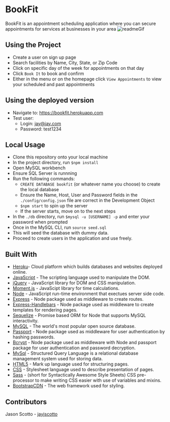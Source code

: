 # BookFit
BookFit is an appointment scheduling application where you can secure appointments for services at businesses in your area
![readmeGif](https://user-images.githubusercontent.com/50807550/72299262-4c9d6380-362e-11ea-87a3-9a28c10ea6c7.gif)

## Using the Project
* Create a user on sign up page
* Search facilities by Name, City, State, or Zip Code
* Click on specific day of the week for appointments on that day
* Click `Book It` to book and confirm
* Either in the menu or on the homepage click `View Appointments` to view your scheduled and past appointments

## Using the deployed version
* Navigate to: https://bookfit.herokuapp.com
* Test user:
    * Login: jay@jay.com
    * Password: test1234


## Local Usage
* Clone this repository onto your local machine
* In the project directory, run `$npm install`
* Open MySQL workbench
* Ensure SQL Server is runnning
* Run the following commands:
    * `CREATE DATABASE bookfit` (or whatever name you choose) to create the local database
    * Ensure the Name, Host, User and Password fields in the `./config/config.json` file are correct in the Development Object
    *  `$npm start` to spin up the server
    * If the server starts, move on to the next steps
* In the `./db` directory, run `$mysql -u [USERNAME] -p` and enter your password when prompted
* Once in the MySQL CLI, run `source seed.sql`
* This will seed the database with dummy data.
* Proceed to create users in the application and use freely.


## Built With
* [Heroku](https://www.heroku.com/)- Cloud platform which builds databases and websites deployed online. 
* [JavaScript](https://www.javascript.com/) - The scripting language used to manipulate the DOM.  
* [jQuery](http://jquery.com/) - JavaScript library for DOM and CSS manipulation.
* [Moment.js](https://momentjs.com/) - JavaScipt library for time calculations.
* [Node](https://nodejs.org/en) - JavaScript run-time environment that exectues server side code.
* [Express](https://www.npmjs.com/package/express) - Node package used as middleware to create routes.
* [Express-Handlebars](https://www.npmjs.com/package/express-handlebars) - Node package used as middleware to create templates for rendering pages. 
* [Sequelize](http://docs.sequelizejs.com/) - Promise based ORM for Node that supports MySQL interactivity.
* [MySQL](https://dev.mysql.com/doc/) - The world's most popular open source database.
* [Passport](https://www.npmjs.com/package/passport) - Node package used as middleware for user authentication by hashing passwords. 
* [Bcrypt](https://www.npmjs.com/package/bcrypt) - Node package used as middleware with Node and passport package for user authentication and password decryption. 
* [MySql](https://www.mysql.com/) - Structured Query Language is a relational database management system used for storing data.
* [HTML5](https://developer.mozilla.org/en-US/docs/Web/Guide/HTML/HTML5) - Mark up language used for structuring pages. 
* [CSS](https://developer.mozilla.org/en-US/docs/Web/CSS) - Stylesheet language used to describe presentation of pages. 
* [Sass](https://sass-lang.com/) -  (short for Syntactically Awesome Style Sheets) CSS pre-processor to make writing CSS easier with use of variables and mixins.
* [BootstrapCDN](https://getbootstrap.com/docs/4.1/getting-started/introduction/) - The web framework used for styling.

## Contributors
Jason Scotto - [jayjscotto](https://github.com/jayjscotto)
